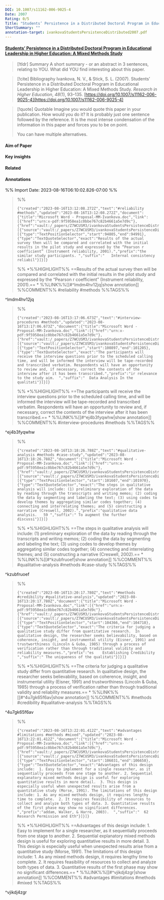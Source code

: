 ```yaml
---
DOI: 10.1007/s11162-006-9025-4
Date: 2007
Rating: 0/5
Title: "Students’ Persistence in a Distributed Doctoral Program in Educational Leadership in Higher Education: A Mixed Methods Study"
ShortSummary: ""
annotation-target: ivankovaStudentsPersistenceDistributed2007.pdf
---
```



#### [Students’ Persistence in a Distributed Doctoral Program in Educational Leadership in Higher Education: A Mixed Methods Study](ivankovaStudentsPersistenceDistributed2007.pdf)




> [!tldr] Summary
> A short summary - or an abstract in 3 sentences, relating to YOU. What did YOU find interesting about this paper. 

> [!cite] Bibliography
>Ivankova, N. V., & Stick, S. L. (2007). Students’ Persistence in a Distributed Doctoral Program in Educational Leadership in Higher Education: A Mixed Methods Study. _Research in Higher Education_, _48_(1), 93–135. [https://doi.org/10.1007/s11162-006-9025-4](https://doi.org/10.1007/s11162-006-9025-4)

> [!quote] Quotable
> Imagine you would quote this paper in your publication. How would you do it? It is probably just one sentence followed by the reference. It is the most intense condensation of the information in this paper and forces you to be on point. 
> 
> You can have multiple alternatives. 


#### Aim of Paper


#### Key insights 


#### Related

#### Annotations





%% Import Date: 2023-08-16T06:10:02.826-07:00 %%


>%%
>```annotation-json
>{"created":"2023-08-16T13:12:08.272Z","text":"#reliability #methods","updated":"2023-08-16T13:12:08.272Z","document":{"title":"Microsoft Word - Proposal-MM-Ivankova.doc","link":[{"href":"urn:x-pdf:9f5958ea1c0bbe767c82b4661a5e7d9c"},{"href":"vault:/_papers/Z7WCUSM3/ivankovaStudentsPersistenceDistributed2007.pdf"}],"documentFingerprint":"9f5958ea1c0bbe767c82b4661a5e7d9c"},"uri":"vault:/_papers/Z7WCUSM3/ivankovaStudentsPersistenceDistributed2007.pdf","target":[{"source":"vault:/_papers/Z7WCUSM3/ivankovaStudentsPersistenceDistributed2007.pdf","selector":[{"type":"TextPositionSelector","start":94805,"end":94991},{"type":"TextQuoteSelector","exact":"Results of the actual survey then will be compared and correlated with the initial results in the pilot study and expressed by the “Pearson r coefficient” (Instrument reliability, 2001).","prefix":"the similar study participants. ","suffix":"   Internal consistency reliabil"}]}]}
>```
>%%
>*%%HIGHLIGHT%% ==Results of the actual survey then will be compared and correlated with the initial results in the pilot study and expressed by the “Pearson r coefficient” (Instrument reliability, 2001).== *
>%%LINK%%[[#^lmdm4hv12jq|show annotation]]
>%%COMMENT%%
>#reliability #methods
>%%TAGS%%
>
^lmdm4hv12jq


>%%
>```annotation-json
>{"created":"2023-08-16T13:17:06.673Z","text":"#interview-procedures #methods","updated":"2023-08-16T13:17:06.673Z","document":{"title":"Microsoft Word - Proposal-MM-Ivankova.doc","link":[{"href":"urn:x-pdf:9f5958ea1c0bbe767c82b4661a5e7d9c"},{"href":"vault:/_papers/Z7WCUSM3/ivankovaStudentsPersistenceDistributed2007.pdf"}],"documentFingerprint":"9f5958ea1c0bbe767c82b4661a5e7d9c"},"uri":"vault:/_papers/Z7WCUSM3/ivankovaStudentsPersistenceDistributed2007.pdf","target":[{"source":"vault:/_papers/Z7WCUSM3/ivankovaStudentsPersistenceDistributed2007.pdf","selector":[{"type":"TextPositionSelector","start":100897,"end":101205},{"type":"TextQuoteSelector","exact":"The participants will receive the interview questions prior to the scheduled calling time, and will be informed the interview will be tape-recorded and transcribed verbatim. Respondents will have an opportunity to review and, if necessary, correct the contents of the interview after it has been transcribed.","prefix":"ir relevance to the study aim.  ","suffix":"  Data Analysis In the qualitati"}]}]}
>```
>%%
>*%%HIGHLIGHT%% ==The participants will receive the interview questions prior to the scheduled calling time, and will be informed the interview will be tape-recorded and transcribed verbatim. Respondents will have an opportunity to review and, if necessary, correct the contents of the interview after it has been transcribed.== *
>%%LINK%%[[#^ej4b3fyqwhw|show annotation]]
>%%COMMENT%%
>#interview-procedures #methods
>%%TAGS%%
>
^ej4b3fyqwhw


>%%
>```annotation-json
>{"created":"2023-08-16T13:18:26.788Z","text":"#qualitative-analysis #methods #case-study","updated":"2023-08-16T13:18:26.788Z","document":{"title":"Microsoft Word - Proposal-MM-Ivankova.doc","link":[{"href":"urn:x-pdf:9f5958ea1c0bbe767c82b4661a5e7d9c"},{"href":"vault:/_papers/Z7WCUSM3/ivankovaStudentsPersistenceDistributed2007.pdf"}],"documentFingerprint":"9f5958ea1c0bbe767c82b4661a5e7d9c"},"uri":"vault:/_papers/Z7WCUSM3/ivankovaStudentsPersistenceDistributed2007.pdf","target":[{"source":"vault:/_papers/Z7WCUSM3/ivankovaStudentsPersistenceDistributed2007.pdf","selector":[{"type":"TextPositionSelector","start":101607,"end":101970},{"type":"TextQuoteSelector","exact":"The steps in qualitative analysis will include: (1) preliminary exploration of the data by reading through the transcripts and writing memos; (2) coding the data by segmenting and labeling the text; (3) using codes to develop themes by aggregating similar codes together; (4) connecting and interrelating themes; and (5) constructing a narrative (Creswell, 2002).","prefix":"qualitative data analysis.   59 ","suffix":" To augment the further discussi"}]}]}
>```
>%%
>*%%HIGHLIGHT%% ==The steps in qualitative analysis will include: (1) preliminary exploration of the data by reading through the transcripts and writing memos; (2) coding the data by segmenting and labeling the text; (3) using codes to develop themes by aggregating similar codes together; (4) connecting and interrelating themes; and (5) constructing a narrative (Creswell, 2002).== *
>%%LINK%%[[#^kzubfruoef|show annotation]]
>%%COMMENT%%
>#qualitative-analysis #methods #case-study
>%%TAGS%%
>
^kzubfruoef


>%%
>```annotation-json
>{"created":"2023-08-16T13:20:17.780Z","text":"#methods #credibility #qualitative-analysis","updated":"2023-08-16T13:20:17.780Z","document":{"title":"Microsoft Word - Proposal-MM-Ivankova.doc","link":[{"href":"urn:x-pdf:9f5958ea1c0bbe767c82b4661a5e7d9c"},{"href":"vault:/_papers/Z7WCUSM3/ivankovaStudentsPersistenceDistributed2007.pdf"}],"documentFingerprint":"9f5958ea1c0bbe767c82b4661a5e7d9c"},"uri":"vault:/_papers/Z7WCUSM3/ivankovaStudentsPersistenceDistributed2007.pdf","target":[{"source":"vault:/_papers/Z7WCUSM3/ivankovaStudentsPersistenceDistributed2007.pdf","selector":[{"type":"TextPositionSelector","start":104366,"end":104718},{"type":"TextQuoteSelector","exact":"The criteria for judging a qualitative study differ from quantitative research.  In qualitative design, the researcher seeks believability, based on coherence, insight, and instrumental utility (Eisner, 1991) and trustworthiness (Lincoln & Guba, 1985) through a process of verification rather than through traditional validity and reliability measures.","prefix":"es    Establishing Credibility  ","suffix":" The uniqueness of the qualitati"}]}]}
>```
>%%
>*%%HIGHLIGHT%% ==The criteria for judging a qualitative study differ from quantitative research.  In qualitative design, the researcher seeks believability, based on coherence, insight, and instrumental utility (Eisner, 1991) and trustworthiness (Lincoln & Guba, 1985) through a process of verification rather than through traditional validity and reliability measures.== *
>%%LINK%%[[#^4u7gk65f6av|show annotation]]
>%%COMMENT%%
>#methods #credibility #qualitative-analysis
>%%TAGS%%
>
^4u7gk65f6av


>%%
>```annotation-json
>{"created":"2023-08-16T13:22:01.412Z","text":"#advantages #limitations #methods #mixed","updated":"2023-08-16T13:22:01.412Z","document":{"title":"Microsoft Word - Proposal-MM-Ivankova.doc","link":[{"href":"urn:x-pdf:9f5958ea1c0bbe767c82b4661a5e7d9c"},{"href":"vault:/_papers/Z7WCUSM3/ivankovaStudentsPersistenceDistributed2007.pdf"}],"documentFingerprint":"9f5958ea1c0bbe767c82b4661a5e7d9c"},"uri":"vault:/_papers/Z7WCUSM3/ivankovaStudentsPersistenceDistributed2007.pdf","target":[{"source":"vault:/_papers/Z7WCUSM3/ivankovaStudentsPersistenceDistributed2007.pdf","selector":[{"type":"TextPositionSelector","start":106031,"end":106658},{"type":"TextQuoteSelector","exact":"Advantages of this design include:  1. Easy to implement for a single researcher, as it sequentially proceeds from one stage to another. 2. Sequential explanatory mixed methods design is useful for exploring quantitative results in more detail.  3. This design is especially useful when unexpected results arise from a quantitative study (Morse, 1991). The limitations of this design include: 1. As any mixed methods design, it requires lengthy time to complete.  2. It requires feasibility of resources to collect and analyze both types of data. 3. Quantitative results of the first phase may show no significant differences. ","prefix":"addam, Walker, & Harre, 2003).  ","suffix":"  62 Research Permission and Eth"}]}]}
>```
>%%
>*%%HIGHLIGHT%% ==Advantages of this design include:  1. Easy to implement for a single researcher, as it sequentially proceeds from one stage to another. 2. Sequential explanatory mixed methods design is useful for exploring quantitative results in more detail.  3. This design is especially useful when unexpected results arise from a quantitative study (Morse, 1991). The limitations of this design include: 1. As any mixed methods design, it requires lengthy time to complete.  2. It requires feasibility of resources to collect and analyze both types of data. 3. Quantitative results of the first phase may show no significant differences.== *
>%%LINK%%[[#^vjikdj4zgr|show annotation]]
>%%COMMENT%%
>#advantages #limitations #methods #mixed
>%%TAGS%%
>
^vjikdj4zgr
